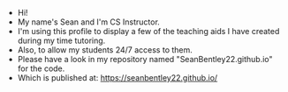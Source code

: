 - Hi!
- My name's Sean and I'm CS Instructor. 
- I'm using this profile to display a few of the teaching aids I have created during my time tutoring.
- Also, to allow my students 24/7 access to them.
- Please have a look in my repository named "SeanBentley22.github.io" for the code.
- Which is published at: https://seanbentley22.github.io/
